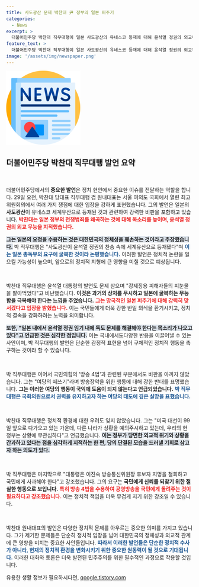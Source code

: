```yaml
---
title: 사도광산 문제 박찬대 尹 정부의 일본 퍼주기
categories:
  - News
excerpt: >
  더불어민주당 박찬대 직무대행이 일본 사도광산의 유네스코 등재에 대해 윤석열 정권의 외교무능을 강도 높게 비판하며 책임 있는 조사를 촉구했다. 그는 방송장악 시도를 중단하고 국민에 대한 사과를 요구하는 등 정치적 긴장을 고조시켰다.
feature_text: >
  더불어민주당 박찬대 직무대행이 일본 사도광산의 유네스코 등재에 대해 윤석열 정권의 외교무능을 강도 높게 비판하며 책임 있는 조사를 촉구했다. 그는 방송장악 시도를 중단하고 국민에 대한 사과를 요구하는 등 정치적 긴장을 고조시켰다.
image: '/assets/img/newspaper.png'
---
```


<p><img src="/assets/img/newspaper.png" alt="kimp 속보" /></p>

<h2 data-ke-size="size26">더불어민주당 박찬대 직무대행 발언 요약</h2>

<p data-ke-size="size16">&nbsp;</p>

<p>더불어민주당에서의 <b>중요한 발언</b>은 정치 현안에서 중요한 이슈를 전달하는 역할을 합니다. 29일 오전, 박찬대 당대표 직무대행 겸 원내대표는 서울 여의도 국회에서 열린 최고위원회의에서 여러 가지 쟁점에 대한 입장을 강하게 표현했습니다. 그의 발언은 일본의 <b>사도광산</b>이 유네스코 세계유산으로 등재된 것과 관련하여 강력한 비판을 포함하고 있습니다. <b><span style="color: #ee2323;">박찬대는 일본 정부의 전쟁범죄를 왜곡하는 것에 대해 목소리를 높이며, 윤석열 정권의 외교 무능을 지적했습니다.</span></b> </p>

<p><b><span style="background-color: #21538527;">그는 일본의 요청을 수용하는 것은 대한민국의 정체성을 훼손하는 것이라고 주장했습니다.</span></b> 박 직무대행은 "사도광산이 윤석열 정권의 찬송 속에 세계유산으로 등재됐다"며 <b><span style="color: #1a5490;">이는 일본 총독부의 요구에 굴복한 것이라 논평했습니다.</span></b> 이러한 발언은 정치적 논란을 일으킬 가능성이 높으며, 앞으로의 정치적 지형에 큰 영향을 미칠 것으로 예상됩니다.</p>

<p data-ke-size="size16">&nbsp;</p>

<p>박찬대 직무대행은 윤석열 대통령의 발언도 문제 삼으며 "강제징용 피해자들의 피눈물을 팔아먹었다"고 비난했습니다. <b>이것은 과거의 상처를 무시하고 일본에 굴복하는 무능함을 극복해야 한다는 느낌을 주었습니다.</b> <b><span style="color: #ee2323;">그는 망국적인 일본 퍼주기에 대해 강력히 맞서겠다고 입장을 밝혔습니다.</span></b> 이는 국민들에게 더욱 강한 반일 의식을 환기시키고, 정치적 결속을 강화하려는 노력을 의미합니다. </p>

<p><b><span style="background-color: #21538527;">또한, "일본 내에서 윤석열 정권 임기 내에 독도 문제를 해결해야 한다는 목소리가 나오고 있다"고 언급한 것은 심각한 점입니다.</span></b> 이는 국내에서도다양한 반응을 이끌어낼 수 있는 사안이며, 박 직무대행의 발언은 단순한 감정적 표현을 넘어 구체적인 정치적 행동을 촉구하는 것이라 할 수 있습니다.</p>

<p data-ke-size="size16">&nbsp;</p>

<p>박 직무대행은 이어서 국민의힘의 '방송 4법'과 관련된 부분에서도 비판을 아끼지 않았습니다. 그는 "여당의 떼쓰기"라며 방송장악을 위한 행동에 대해 강한 반대를 표명했습니다. <b>그는 이러한 여당의 행동이 국익에 도움이 되지 않는다고 언급되었습니다.</b> <b><span style="color: #1a5490;">박 직무대행은 국회의원으로서 권력을 유지하고자 하는 여당의 태도에 깊은 실망을 표했습니다.</span></b></p>

<p data-ke-size="size16">&nbsp;</p>

<p>박찬대 직무대행은 정치적 환경에 대한 우려도 잊지 않았습니다. 그는 "미국 대선이 99일 앞으로 다가오고 있는 가운데, 다른 나라가 상황을 예의주시하고 있는데, 우리의 현 정부는 상황에 무관심하다"고 언급했습니다. <b><span style="background-color: #21538527;">이는 정부가 당면한 외교적 위기와 상황을 간과하고 있다는 점을 심각하게 지적하는 한 편, 당의 단결된 모습을 드러낼 기회로 삼고자 하는 의도가 있다.</span></b></p>

<p data-ke-size="size16">&nbsp;</p>

<p>박 직무대행은 마지막으로 "대통령은 이진숙 방송통신위원장 후보자 지명을 철회하고 국민에게 사과해야 한다"고 강조했습니다. 그의 요구는 <b>국민에게 신뢰를 되찾기 위한 절실한 행동으로 보입니다.</b> <b><span style="color: #ee2323;">특히 방송 4법을 수용하여 공영방송을 국민에게 돌려주는 것이 필요하다고 강조했습니다.</span></b> 이는 정치적 책임을 더욱 무겁게 지기 위한 강조일 수 있습니다.</p>

<p data-ke-size="size16">&nbsp;</p>

<p>박찬대 원내대표의 발언은 다양한 정치적 문제를 아우르는 중요한 의미를 가지고 있습니다. 그가 제기한 문제들은 단순히 정치적 입장을 넘어 대한민국의 정체성과 외교적 관계에 큰 영향을 미치는 중요한 사안들입니다. <b><span style="color: #1a5490;">따라서 이러한 발언들은 단순한 정치적 수사가 아니라, 현재의 정치적 환경을 변화시키기 위한 중요한 원동력이 될 것으로 기대됩니다.</span></b> 이러한 대화와 토론은 더욱 발전된 민주주의를 위한 필수적인 과정으로 작용할 것입니다.</p>
유용한 생활 정보가 필요하시다면, <a href="https://qoogle.tistory.com" rel="dofollow">qoogle.tistory.com</a>


